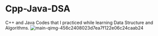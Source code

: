 # Cpp-Java-DSA
C++ and Java Codes that I practiced while learning Data Structure and Algorithms.
![main-qimg-456c2408023d7ea7f122e06c24caab24](https://user-images.githubusercontent.com/66725088/155291033-d0d60049-27fe-4525-818c-148bfd06cb9f.png)
